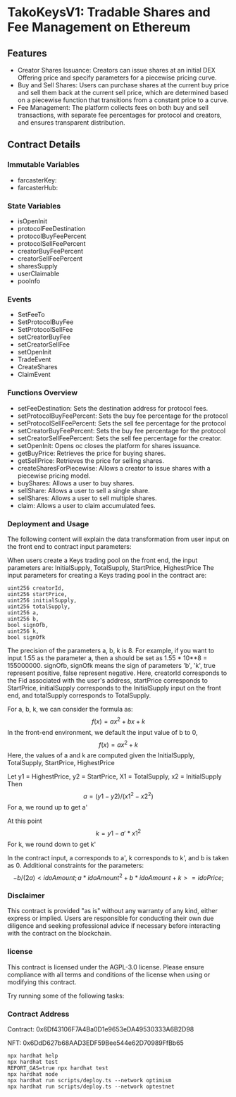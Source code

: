# TakoKeysV1: Tradable Shares and Fee Management on Ethereum

## Features

* Creator Shares Issuance: Creators can issue shares at an initial DEX Offering price and specify parameters for a piecewise pricing curve.
* Buy and Sell Shares: Users can purchase shares at the current buy price and sell them back at the current sell price, which are determined based on a piecewise function that transitions from a constant price to a curve.
* Fee Management: The platform collects fees on both buy and sell transactions, with separate fee percentages for protocol and creators, and ensures transparent distribution.

## Contract Details

### Immutable Variables
* farcasterKey: 
* farcasterHub:

### State Variables
* isOpenInit
* protocolFeeDestination
* protocolBuyFeePercent
* protocolSellFeePercent
* creatorBuyFeePercent
* creatorSellFeePercent
* sharesSupply
* userClaimable
* pooInfo

### Events

* SetFeeTo
* SetProtocolBuyFee
* SetProtocolSellFee
* setCreatorBuyFee
* setCreatorSellFee
* setOpenInit
* TradeEvent
* CreateShares
* ClaimEvent

### Functions Overview

* setFeeDestination: Sets the destination address for protocol fees.
* setProtocolBuyFeePercent: Sets the buy fee percentage for the protocol
* setProtocolSellFeePercent: Sets the sell fee percentage for the protocol
* setCreatorBuyFeePercent: Sets the buy fee percentage for the protocol
* setCreatorSellFeePercent: Sets the sell fee percentage for the creator.
* setOpenInit: Opens oc closes the platform for shares issuance.
* getBuyPrice: Retrieves the price for buying shares.
* getSellPrice: Retrieves the price for selling shares.
* createSharesForPiecewise: Allows a creator to issue shares with a piecewise pricing model.
* buyShares: Allows a user to buy shares.
* sellShare: Allows a user to sell a single share.
* sellShares: Allows a user to sell multiple shares.
* claim: Allows a user to claim accumulated fees.

### Deployment and Usage

The following content will explain the data transformation from user input on the front end to contract input parameters:

When users create a Keys trading pool on the front end, the input parameters are:
InitialSupply, TotalSupply, StartPrice, HighestPrice
The input parameters for creating a Keys trading pool in the contract are:
```
uint256 creatorId, 
uint256 startPrice, 
uint256 initialSupply, 
uint256 totalSupply, 
uint256 a, 
uint256 b, 
bool signOfb,
uint256 k,
bool signOfk
```
The precision of the parameters a, b, k is 8. For example, if you want to input 1.55 as the parameter a, then a should be set as 1.55 * 10**8 = 155000000.
signOfb, signOfk means the sign of parameters 'b', 'k', true represent positive, false represent negative.
Here, creatorId corresponds to the Fid associated with the user's address,
startPrice corresponds to StartPrice, initialSupply corresponds to the InitialSupply input on the front end, and totalSupply corresponds to TotalSupply.

For a, b, k, we can consider the formula as:
$$
f(x) = ax^2 + bx + k
$$
In the front-end environment, we default the input value of b to 0,
$$
f(x) = ax^2 + k
$$
Here, the values of a and k are computed given the InitialSupply, TotalSupply, StartPrice, HighestPrice

Let y1 = HighestPrice, y2 = StartPrice, X1 = TotalSupply, x2 = InitialSupply
Then
$$
a = (y1 - y2) / (x1^2 - x2^2)
$$
For a, we round up to get a'

At this point
$$
k = y1 - a' * x1^2
$$
For k, we round down to get k'

In the contract input, a corresponds to a', k corresponds to k', and b is taken as 0.
Additional constraints for the parameters:
$$
-b / (2a) < idoAmount; 
a * idoAmount^2 + b * idoAmount + k >= idoPrice;
$$

### Disclaimer
This contract is provided "as is" without any warranty of any kind, either express or implied. Users are responsible for conducting their own due diligence and seeking professional advice if necessary before interacting with the contract on the blockchain.

### license
This contract is licensed under the AGPL-3.0 license. Please ensure compliance with all terms and conditions of the license when using or modifying this contract.

Try running some of the following tasks:

### Contract Address

Contract: 0x6Df43106F7A4Ba0D1e9653eDA49530333A6B2D98

NFT: 0x6DdD627b68AAD3EDF59Bee544e62D70989FfBb65

```shell
npx hardhat help
npx hardhat test
REPORT_GAS=true npx hardhat test
npx hardhat node
npx hardhat run scripts/deploy.ts --network optimism
npx hardhat run scripts/deploy.ts --network optestnet
```
